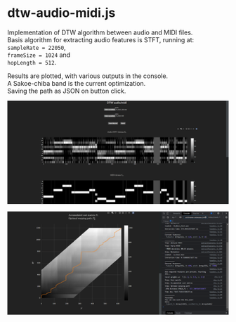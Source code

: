 # dtw-audio-midi.js
Implementation of DTW algorithm between audio and MIDI files.  
Basis algorithm for extracting audio features is STFT, running at:  
`sampleRate = 22050`,  
`frameSize = 1024` and  
`hopLength = 512`.  
  
Results are plotted, with various outputs in the console.  
A Sakoe-chiba band is the current optimization.  
Saving the path as JSON on button click.

![Chromas](https://github.com/de-tre/dtw-audio-midi.js/blob/main/screenshots/Chromas.png)

![Cost matrix, path, console](https://github.com/de-tre/dtw-audio-midi.js/blob/main/screenshots/Cost%20matrix%2C%20path%2C%20console.png)

